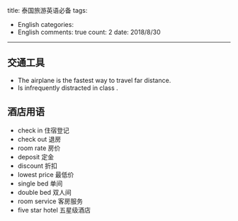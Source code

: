 
title: 泰国旅游英语必备
tags: 
  - English
categories: 
  - English
comments: true
count: 2
date: 2018/8/30
---
## 交通工具
- The airplane is the fastest way to travel far distance.
- Is infrequently distracted in class .

## 酒店用语
- check in 住宿登记
- check out 退房
- room rate 房价
- deposit 定金
- discount 折扣
- lowest price 最低价
- single bed 单间
- double bed 双人间
- room service 客房服务
- five star hotel 五星级酒店

